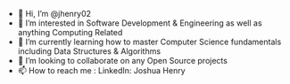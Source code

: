 - 👋 Hi, I’m @jhenry02
- 👀 I’m interested in Software Development & Engineering as well as anything Computing Related
- 🌱 I’m currently learning how to master Computer Science fundamentals including Data Structures & Algorithms
- 💞️ I’m looking to collaborate on any Open Source projects
- 📫 How to reach me : LinkedIn: Joshua Henry

<!---
jhenry02/jhenry02 is a ✨ special ✨ repository because its `README.md` (this file) appears on your GitHub profile.
You can click the Preview link to take a look at your changes.
--->
